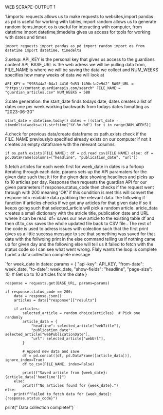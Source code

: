 
WEB SCRAPE-OUTPUT 1

1.imports: 
requests allows us to make requests to websites,import pandas as pd is useful for working with tables,import random allows us to generate random items,import os is useful for interacting with computer, from datetime import datetime,timedelta gives us access for tools for working with dates and times

`import requests
import pandas as pd
import random
import os
from datetime import datetime, timedelta`

2.setup: 
API_KEY is the personal key that gives us access to the guardians content API, BASE_URL is the web adress we will be pulling data from, FILE_NAME is where we will be saving the data we collect and NUM_WEEKS specifies how many weeks of data we will look at 

`API_KEY = "998344a2-04a1-4410-9d53-1490cfa2e9d2"
BASE_URL = "https://content.guardianapis.com/search"
FILE_NAME = "guardian_articles.csv"
NUM_WEEKS = 580`

3.date generation: 
the start_date finds todays date, dates creates a list of dates one per week working backwards from todays dates fomatting as "2023-06-30"

`start_date = datetime.today()
dates = [(start_date - timedelta(weeks=i)).strftime("%Y-%m-%d") for i in range(NUM_WEEKS)]`

4.check for previous data/create dataframe 
os.path.exists check if the FILE_NAME previouslyb specified already exists on our computer if not it creates an empty dataframe with the relevant columns

`if os.path.exists(FILE_NAME):
    df = pd.read_csv(FILE_NAME)
else:
    df = pd.DataFrame(columns=["headline", "publication_date", "url"])`

5.fetch articles for each week
first for week_date in dates is a forloop iterating through each date, params sets up the API paramaters for the given date such that it i for the given date showing headlines and picks up to 10 articles per day. Response then requests the guardian API for our given parameters if response.status_code then checks if the request went through with 200 meaning 'OK' if this condition is met this will convert the respone into readable data grabbing the relevant data. the following if function if articles checks if we got any articles for that given date if so it keeps going such that selected_article will pick a random article. aricle_data creates a small dictionary with the atricle title, publication date and URL where it can be read. df= saves our new article to the existing table df and then df.to_csv saves the whole updated file back to CSV file.. The rest of the code is used to adress issues with colection such that the first print gives us a little sucessa message to see that something was saved for that date with the follwoing print in the else command telling us if nothing came up for given day and the following else will tell us it failed to fetch with the status code so I can see what went wrong. FIaly wants the loop is complete I print a data collection complete message

`for week_date in dates:
    params = {
        "api-key": API_KEY,
        "from-date": week_date,
        "to-date": week_date,
        "show-fields": "headline",
        "page-size": 10,  # Get up to 10 articles from the date
    }

    response = requests.get(BASE_URL, params=params)

    if response.status_code == 200:
        data = response.json()
        articles = data["response"]["results"]
        
        if articles:
            selected_article = random.choice(articles)  # Pick one randomly
            article_data = {
                "headline": selected_article["webTitle"],
                "publication_date": selected_article["webPublicationDate"],
                "url": selected_article["webUrl"],
            }

            # Append new data and save
            df = pd.concat([df, pd.DataFrame([article_data])], ignore_index=True)
            df.to_csv(FILE_NAME, index=False)

            print(f"Saved article from {week_date}: {article_data['headline']}")
        else:
            print(f"No articles found for {week_date}.")
    else:
        print(f"Failed to fetch data for {week_date}: {response.status_code}")

print(" Data collection complete!")`
